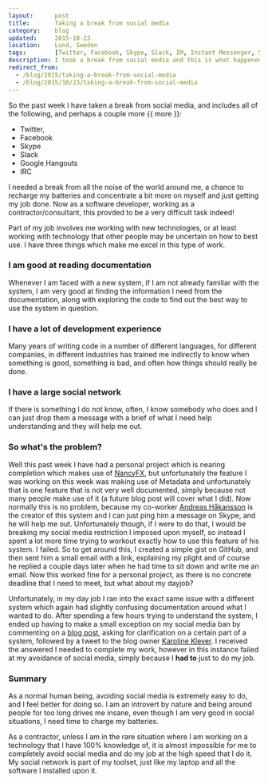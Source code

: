 ```yaml
---
layout:      post
title:       Taking a break from social media
category:    blog
updated:     2015-10-23
location:    Lund, Sweden
tags:        [Twitter, Facebook, Skype, Slack, IM, Instant Messenger, Social, Social Media]
description: I took a break from social media and this is what happened
redirect_from:
  - /blog/2015/taking-a-break-from-social-media
  - /blog/2015/10/23/taking-a-break-from-social-media
---
```


So the past week I have taken a break from social media, and includes all of the following, and perhaps a couple more {{ more }}:

- Twitter,
- Facebook
- Skype
- Slack
- Google Hangouts
- IRC

I needed a break from all the noise of the world around me, a chance to recharge my batteries and concentrate a bit more on myself and just getting my job done. Now as a software developer, working as a contractor/consultant, this provded to be a very difficult task indeed!

Part of my job involves me working with new technologies, or at least working with technology that other people may be uncertain on how to best use. I have three things which make me excel in this type of work.

### I am good at reading documentation

Whenever I am faced with a new system, if I am not already familiar with the system, I am very good at finding the information I need from the documentation, along with exploring the code to find out the best way to use the system in question.

### I have a lot of development experience

Many years of writing code in a number of different languages, for different companies, in different industries has trained me indirectly to know when something is good, something is bad, and often how things should really be done.

### I have a large social network

If there is something I do not know, often, I know somebody who does and I can just drop them a message with a brief of what I need help understanding and they will help me out.

### So what's the problem?

Well this past week I have had a personal project which is nearing completion which makes use of [NancyFX](http://www.nancyfx.org/), but unfortunately the feature I was working on this week was making use of Metadata and unfortunately that is one feature that is not very well documented, simply because not many people make use of it (a future blog post will cover what I did). Now normally this is no problem, because my co-worker [Andreas Håkansson](http://www.thecodejunkie.com/) is the creator of this system and I can just ping him a message on Skype, and he will help me out. Unfortunately though, if I were to do that, I would be breaking my social media restriction I imposed upon myself, so instead I spent a lot more time trying to workout exactly how to use this feature of his system. I failed. So to get around this, I created a simple gist on GitHub, and then sent him a small email with a link, explaining my plight and of course he replied a couple days later when he had time to sit down and write me an email. Now this worked fine for a personal project, as there is no concrete deadline that I need to meet, but what about my dayjob?

Unfortunately, in my day job I ran into the exact same issue with a different system which again had slightly confusing documentation around what I wanted to do. After spending a few hours trying to understand the system, I ended up having to make a small exception on my social media ban by commenting on a [blog post](www.karolikl.com/2015/02/the-payex-payment-provider-for.html), asking for clarification on a certain part of a system, followed by a tweet to the blog owner [Karoline Klever](https://twitter.com/karolikl). I received the answered I needed to complete my work, however in this instance failed at my avoidance of social media, simply because I **had to** just to do my job.

### Summary

As a normal human being, avoiding social media is extremely easy to do, and I feel better for doing so. I am an introvert by nature and being around people for too long drives me insane, even though I am very good in social situations, I need time to charge my batteries.

As a contractor, unless I am in the rare situation where I am working on a technology that I have 100% knowledge of, it is almost impossible for me to completely avoid social media and do my job at the high speed that I do it. My social network is part of my toolset, just like my laptop and all the software I installed upon it.
